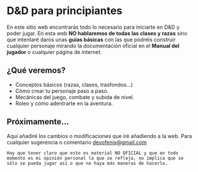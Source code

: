 # D&D para principiantes

En este sitio web encontrarás todo lo necesario para iniciarte en D&D y poder jugar. En esta web **NO hablaremos de todas las clases y razas** sino que intentaré daros unas **guías básicas** con las que podréis construir cualquier personaje mirando la documentación oficial en el **Manual del jugador** o cualquier página de internet.

## ¿Qué veremos?

* Conceptos básicos (razas, clases, trasfondos...)
* Cómo crear tu personaje paso a paso.
* Mecánicas del juego, combate y subida de nivel.
* Roleo y cómo adentrarte en la aventura.

## Próximamente... 

Aquí añadiré los cambios o modificaciones que iré añadiendo a la web.
Para cualquier sugerencia o comentario devofenix@gmail.com
    
`Hay que tener claro que esto es material NO OFICIAL y que en todo momento es mi opinión personal la que se refleja, no implica que se sólo se pueda jugar así o que no haya más maneras de hacerlo.`